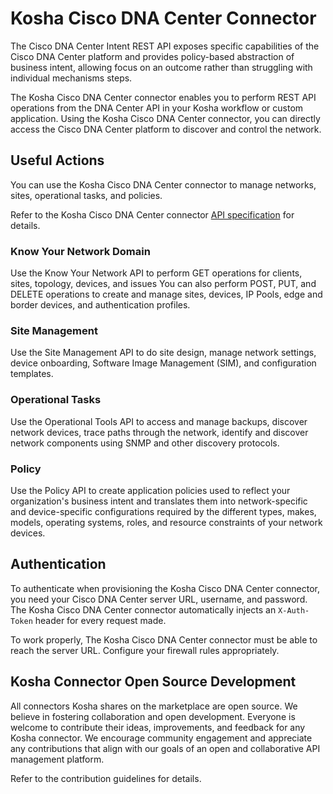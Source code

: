 # Kosha Cisco DNA Center Connector

The Cisco DNA Center Intent REST API exposes specific capabilities of the Cisco DNA Center platform and provides policy-based abstraction of business intent, allowing focus on an outcome rather than struggling with individual mechanisms steps.

The Kosha Cisco DNA Center connector enables you to perform REST API operations from the DNA Center API in your Kosha workflow or custom application. Using the Kosha Cisco DNA Center connector, you can directly access the Cisco DNA Center platform to discover and control the network. 

## Useful Actions

You can use the Kosha Cisco DNA Center connector to manage networks, sites, operational tasks, and policies.  

Refer to the Kosha Cisco DNA Center connector [API specification](openapi.json) for details.

### Know Your Network Domain

Use the Know Your Network API to perform GET operations for clients, sites, topology, devices, and issues You can also perform POST, PUT, and DELETE operations to create and manage sites, devices, IP Pools, edge and border devices, and authentication profiles.

### Site Management

Use the Site Management API to do site design, manage network settings, device onboarding, Software Image Management (SIM), and configuration templates.

### Operational Tasks

Use the Operational Tools API to access and manage backups, discover network devices, trace paths through the network, identify and discover network components using SNMP and other discovery protocols.

### Policy

Use the Policy API to create application policies used to reflect your organization's business intent and translates them into network-specific and device-specific configurations required by the different types, makes, models, operating systems, roles, and resource constraints of your network devices.

## Authentication

To authenticate when provisioning the Kosha Cisco DNA Center connector, you need your Cisco DNA Center server URL, username, and password. The Kosha Cisco DNA Center connector automatically injects an `X-Auth-Token` header for every request made.

To work properly, The Kosha Cisco DNA Center connector must be able to reach the server URL. Configure your firewall rules appropriately.

## Kosha Connector Open Source Development

All connectors Kosha shares on the marketplace are open source. We believe in fostering collaboration and open development. Everyone is welcome to contribute their ideas, improvements, and feedback for any Kosha connector. We encourage community engagement and appreciate any contributions that align with our goals of an open and collaborative API management platform.

Refer to the contribution guidelines for details.
